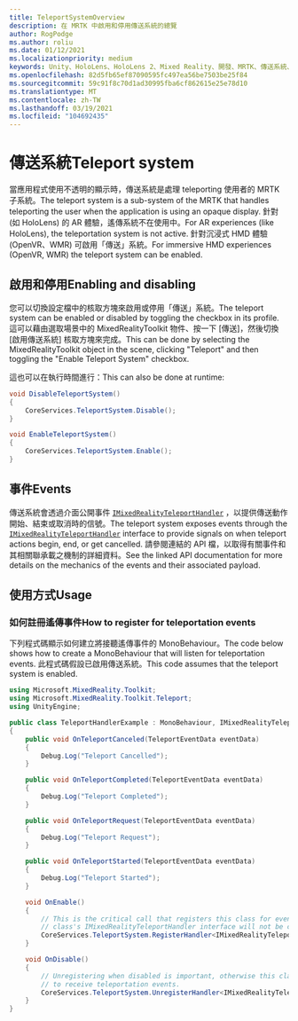 ```yaml
---
title: TeleportSystemOverview
description: 在 MRTK 中啟用和停用傳送系統的總覽
author: RogPodge
ms.author: roliu
ms.date: 01/12/2021
ms.localizationpriority: medium
keywords: Unity、HoloLens、HoloLens 2、Mixed Reality、開發、MRTK、傳送系統、
ms.openlocfilehash: 82d5fb65ef87090595fc497ea56be7503be25f84
ms.sourcegitcommit: 59c91f8c70d1ad30995fba6cf862615e25e78d10
ms.translationtype: MT
ms.contentlocale: zh-TW
ms.lasthandoff: 03/19/2021
ms.locfileid: "104692435"
---
```

# <a name="teleport-system"></a><span data-ttu-id="43960-104">傳送系統</span><span class="sxs-lookup"><span data-stu-id="43960-104">Teleport system</span></span>

<span data-ttu-id="43960-105">當應用程式使用不透明的顯示時，傳送系統是處理 teleporting 使用者的 MRTK 子系統。</span><span class="sxs-lookup"><span data-stu-id="43960-105">The teleport system is a sub-system of the MRTK that handles teleporting the user when the application is using an opaque display.</span></span> <span data-ttu-id="43960-106">針對 (如 HoloLens) 的 AR 體驗，遙傳系統不在使用中。</span><span class="sxs-lookup"><span data-stu-id="43960-106">For AR experiences (like HoloLens), the teleportation system is not active.</span></span> <span data-ttu-id="43960-107">針對沉浸式 HMD 體驗 (OpenVR、WMR) 可啟用「傳送」系統。</span><span class="sxs-lookup"><span data-stu-id="43960-107">For immersive HMD experiences (OpenVR, WMR) the teleport system can be enabled.</span></span>

## <a name="enabling-and-disabling"></a><span data-ttu-id="43960-108">啟用和停用</span><span class="sxs-lookup"><span data-stu-id="43960-108">Enabling and disabling</span></span>

<span data-ttu-id="43960-109">您可以切換設定檔中的核取方塊來啟用或停用「傳送」系統。</span><span class="sxs-lookup"><span data-stu-id="43960-109">The teleport system can be enabled or disabled by toggling the checkbox in its profile.</span></span>
<span data-ttu-id="43960-110">這可以藉由選取場景中的 MixedRealityToolkit 物件、按一下 [傳送]，然後切換 [啟用傳送系統] 核取方塊來完成。</span><span class="sxs-lookup"><span data-stu-id="43960-110">This can be done by selecting the MixedRealityToolkit object in the scene, clicking "Teleport" and then toggling the "Enable Teleport System" checkbox.</span></span>

<span data-ttu-id="43960-111">這也可以在執行時間進行：</span><span class="sxs-lookup"><span data-stu-id="43960-111">This can also be done at runtime:</span></span>

```c#
void DisableTeleportSystem()
{
    CoreServices.TeleportSystem.Disable();
}

void EnableTeleportSystem()
{
    CoreServices.TeleportSystem.Enable();
}
```

## <a name="events"></a><span data-ttu-id="43960-112">事件</span><span class="sxs-lookup"><span data-stu-id="43960-112">Events</span></span>

<span data-ttu-id="43960-113">傳送系統會透過介面公開事件 [`IMixedRealityTeleportHandler`](xref:Microsoft.MixedReality.Toolkit.Teleport.IMixedRealityTeleportHandler) ，以提供傳送動作開始、結束或取消時的信號。</span><span class="sxs-lookup"><span data-stu-id="43960-113">The teleport system exposes events through the [`IMixedRealityTeleportHandler`](xref:Microsoft.MixedReality.Toolkit.Teleport.IMixedRealityTeleportHandler) interface to provide signals on when teleport actions begin, end, or get cancelled.</span></span>
<span data-ttu-id="43960-114">請參閱連結的 API 檔，以取得有關事件和其相關聯承載之機制的詳細資料。</span><span class="sxs-lookup"><span data-stu-id="43960-114">See the linked API documentation for more details on the mechanics of the events and their associated payload.</span></span>

## <a name="usage"></a><span data-ttu-id="43960-115">使用方式</span><span class="sxs-lookup"><span data-stu-id="43960-115">Usage</span></span>

### <a name="how-to-register-for-teleportation-events"></a><span data-ttu-id="43960-116">如何註冊遙傳事件</span><span class="sxs-lookup"><span data-stu-id="43960-116">How to register for teleportation events</span></span>

<span data-ttu-id="43960-117">下列程式碼顯示如何建立將接聽遙傳事件的 MonoBehaviour。</span><span class="sxs-lookup"><span data-stu-id="43960-117">The code below shows how to create a MonoBehaviour that will listen for teleportation events.</span></span> <span data-ttu-id="43960-118">此程式碼假設已啟用傳送系統。</span><span class="sxs-lookup"><span data-stu-id="43960-118">This code assumes that the teleport system is enabled.</span></span>

```c#
using Microsoft.MixedReality.Toolkit;
using Microsoft.MixedReality.Toolkit.Teleport;
using UnityEngine;

public class TeleportHandlerExample : MonoBehaviour, IMixedRealityTeleportHandler
{
    public void OnTeleportCanceled(TeleportEventData eventData)
    {
        Debug.Log("Teleport Cancelled");
    }

    public void OnTeleportCompleted(TeleportEventData eventData)
    {
        Debug.Log("Teleport Completed");
    }

    public void OnTeleportRequest(TeleportEventData eventData)
    {
        Debug.Log("Teleport Request");
    }

    public void OnTeleportStarted(TeleportEventData eventData)
    {
        Debug.Log("Teleport Started");
    }

    void OnEnable()
    {
        // This is the critical call that registers this class for events. Without this
        // class's IMixedRealityTeleportHandler interface will not be called.
        CoreServices.TeleportSystem.RegisterHandler<IMixedRealityTeleportHandler>(this);
    }

    void OnDisable()
    {
        // Unregistering when disabled is important, otherwise this class will continue
        // to receive teleportation events.
        CoreServices.TeleportSystem.UnregisterHandler<IMixedRealityTeleportHandler>(this);
    }
}
```
